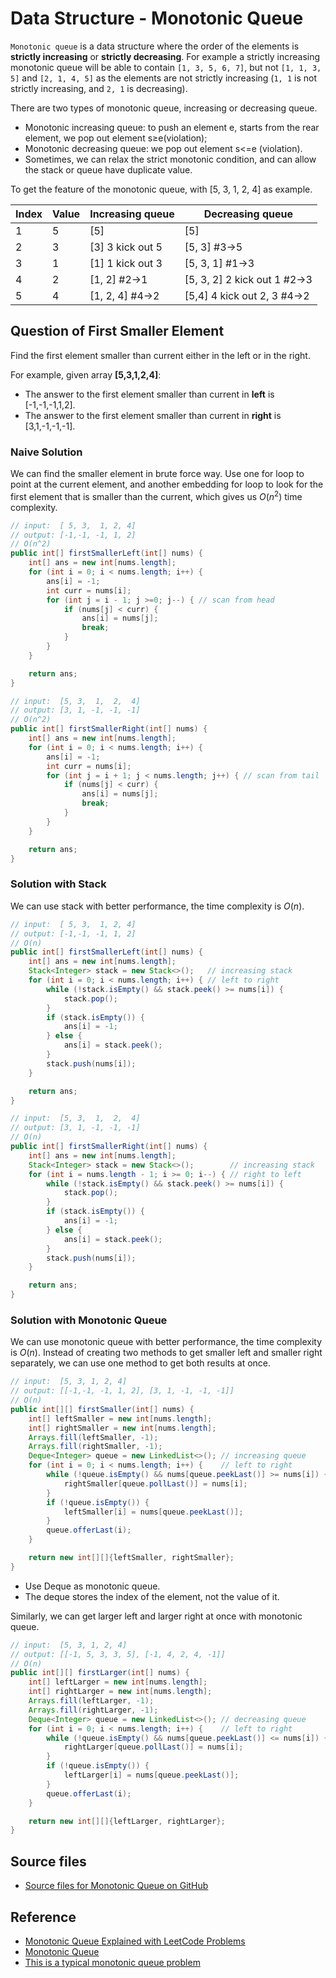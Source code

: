 # Data Structure - Monotonic Queue

`Monotonic queue` is a data structure where the order of the elements is **strictly increasing** or **strictly decreasing**. For example a strictly increasing monotonic queue will be able to contain `[1, 3, 5, 6, 7]`, but not `[1, 1, 3, 5]` and `[2, 1, 4, 5]` as the elements are not strictly increasing (`1, 1` is not strictly increasing, and `2, 1` is decreasing).

There are two types of monotonic queue, increasing or decreasing queue.

* Monotonic increasing queue: to push an element e, starts from the rear element, we pop out element s≥e(violation);
* Monotonic decreasing queue: we pop out element s<=e (violation).
* Sometimes, we can relax the strict monotonic condition, and can allow the stack or queue have duplicate value.

To get the feature of the monotonic queue, with [5, 3, 1, 2, 4] as example.

 Index | Value | Increasing queue  | Decreasing queue
-------|-------|-------------------|--------------------
 1     | 5     | [5]               | [5]
 2     | 3     | [3] 3 kick out 5  | [5, 3] #3->5
 3     | 1     | [1] 1 kick out 3  | [5, 3, 1] #1->3
 4     | 2     | [1, 2] #2->1      | [5, 3, 2] 2 kick out 1 #2->3
 5     | 4     | [1, 2, 4] #4->2   | [5,4] 4 kick out 2, 3 #4->2

## Question of First Smaller Element

Find the first element smaller than current either in the left or in the right.

For example, given array **[5,3,1,2,4]**:

* The answer to the first element smaller than current in **left** is [-1,-1,-1,1,2].
* The answer to the first element smaller than current in **right** is [3,1,-1,-1,-1].

### Naive Solution

We can find the smaller element in brute force way. Use one for loop to point at the current element, and another embedding for loop to look for the first element that is smaller than the current, which gives us $O(n^2)$ time complexity.

```java
// input:  [ 5, 3,  1, 2, 4]
// output: [-1,-1, -1, 1, 2]
// O(n^2)
public int[] firstSmallerLeft(int[] nums) {
    int[] ans = new int[nums.length];
    for (int i = 0; i < nums.length; i++) {
        ans[i] = -1;
        int curr = nums[i];
        for (int j = i - 1; j >=0; j--) { // scan from head
            if (nums[j] < curr) {
                ans[i] = nums[j];
                break;
            }
        }
    }

    return ans;
}

// input:  [5, 3,  1,  2,  4]
// output: [3, 1, -1, -1, -1]
// O(n^2)
public int[] firstSmallerRight(int[] nums) {
    int[] ans = new int[nums.length];
    for (int i = 0; i < nums.length; i++) {
        ans[i] = -1;
        int curr = nums[i];
        for (int j = i + 1; j < nums.length; j++) { // scan from tail
            if (nums[j] < curr) {
                ans[i] = nums[j];
                break;
            }
        }
    }

    return ans;
}
```

### Solution with Stack

We can use stack with better performance, the time complexity is $O(n)$.

```java
// input:  [ 5, 3,  1, 2, 4]
// output: [-1,-1, -1, 1, 2]
// O(n)
public int[] firstSmallerLeft(int[] nums) {
    int[] ans = new int[nums.length];
    Stack<Integer> stack = new Stack<>();   // increasing stack
    for (int i = 0; i < nums.length; i++) { // left to right
        while (!stack.isEmpty() && stack.peek() >= nums[i]) {
            stack.pop();
        }
        if (stack.isEmpty()) {
            ans[i] = -1;
        } else {
            ans[i] = stack.peek();
        }
        stack.push(nums[i]);
    }

    return ans;
}

// input:  [5, 3,  1,  2,  4]
// output: [3, 1, -1, -1, -1]
// O(n)
public int[] firstSmallerRight(int[] nums) {
    int[] ans = new int[nums.length];
    Stack<Integer> stack = new Stack<>();        // increasing stack
    for (int i = nums.length - 1; i >= 0; i--) { // right to left
        while (!stack.isEmpty() && stack.peek() >= nums[i]) {
            stack.pop();
        }
        if (stack.isEmpty()) {
            ans[i] = -1;
        } else {
            ans[i] = stack.peek();
        }
        stack.push(nums[i]);
    }

    return ans;
}
```

### Solution with Monotonic Queue

We can use monotonic queue with better performance, the time complexity is $O(n)$. Instead of creating two methods to get smaller left and smaller right separately, we can use one method to get both results at once.

```java
// input:  [5, 3, 1, 2, 4]
// output: [[-1,-1, -1, 1, 2], [3, 1, -1, -1, -1]]
// O(n)
public int[][] firstSmaller(int[] nums) {
    int[] leftSmaller = new int[nums.length];
    int[] rightSmaller = new int[nums.length];
    Arrays.fill(leftSmaller, -1);
    Arrays.fill(rightSmaller, -1);
    Deque<Integer> queue = new LinkedList<>(); // increasing queue
    for (int i = 0; i < nums.length; i++) {    // left to right
        while (!queue.isEmpty() && nums[queue.peekLast()] >= nums[i]) {
            rightSmaller[queue.pollLast()] = nums[i];
        }
        if (!queue.isEmpty()) {
            leftSmaller[i] = nums[queue.peekLast()];
        }
        queue.offerLast(i);
    }

    return new int[][]{leftSmaller, rightSmaller};
}
```

* Use Deque as monotonic queue.
* The deque stores the index of the element, not the value of it.

Similarly, we can get larger left and larger right at once with monotonic queue.

```java
// input:  [5, 3, 1, 2, 4]
// output: [[-1, 5, 3, 3, 5], [-1, 4, 2, 4, -1]]
// O(n)
public int[][] firstLarger(int[] nums) {
    int[] leftLarger = new int[nums.length];
    int[] rightLarger = new int[nums.length];
    Arrays.fill(leftLarger, -1);
    Arrays.fill(rightLarger, -1);
    Deque<Integer> queue = new LinkedList<>(); // decreasing queue
    for (int i = 0; i < nums.length; i++) {    // left to right
        while (!queue.isEmpty() && nums[queue.peekLast()] <= nums[i]) {
            rightLarger[queue.pollLast()] = nums[i];
        }
        if (!queue.isEmpty()) {
            leftLarger[i] = nums[queue.peekLast()];
        }
        queue.offerLast(i);
    }

    return new int[][]{leftLarger, rightLarger};
}
```

## Source files

* [Source files for Monotonic Queue on GitHub](https://github.com/jojozhuang/dsa-java/tree/master/ds-monotonic-queue)

## Reference

* [Monotonic Queue Explained with LeetCode Problems](https://medium.com/algorithms-and-leetcode/monotonic-queue-explained-with-leetcode-problems-7db7c530c1d6)
* [Monotonic Queue](https://anthony-huang.github.io/competitiveprogramming/2016/06/06/monotonic-queue.html)
* [This is a typical monotonic queue problem](https://leetcode.com/problems/sliding-window-maximum/discuss/65885/this-is-a-typical-monotonic-queue-problem)

